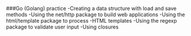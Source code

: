 ###Go (Golang) practice
-Creating a data structure with load and save methods
-Using the net/http package to build web applications
-Using the html/template package to process -HTML templates
-Using the regexp package to validate user input
-Using closures
